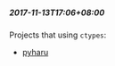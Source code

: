 ##### 2017-11-13T17:06+08:00
Projects that using `ctypes`:
- [pyharu](https://github.com/libharu/libharu/tree/master/if/python)
